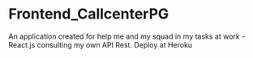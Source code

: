 # Frontend_CallcenterPG
An application created for help me and my squad in my tasks at work - React.js consulting my own API Rest. Deploy at Heroku
